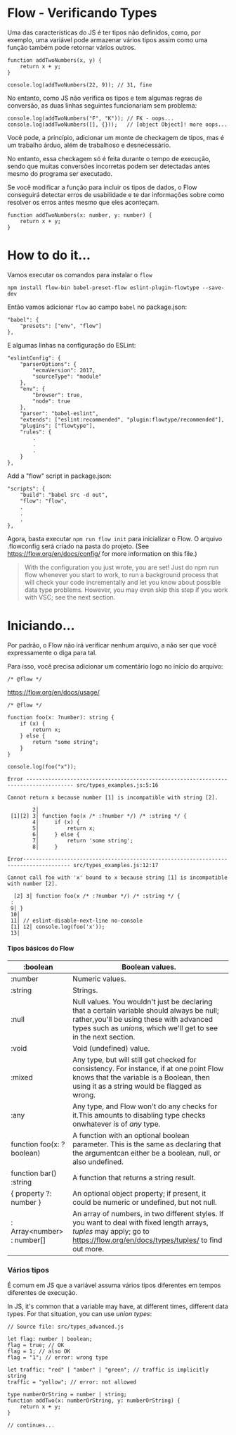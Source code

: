 # Flow - Verificando Types

Uma das características do JS é ter tipos não definidos, como, por exemplo, uma variável pode armazenar vários tipos assim como uma função também pode retornar vários outros.

```
function addTwoNumbers(x, y) {
    return x + y;
}

console.log(addTwoNumbers(22, 9)); // 31, fine
```

No entanto, como JS não verifica os tipos e tem algumas regras de conversão, as duas linhas seguintes funcionariam sem problema:

```
console.log(addTwoNumbers("F", "K")); // FK - oops...
console.log(addTwoNumbers([], {}));   // [object Object]! more oops...
```

Você pode, a princípio, adicionar um monte de checkagem de tipos, mas é um trabalho árduo, além de trabalhoso e desnecessário.

 No entanto, essa checkagem só é feita durante o tempo de execução, sendo que muitas conversões incorretas podem ser detectadas antes mesmo do programa ser executado.

Se você modificar a função para incluir os tipos de dados, o Flow conseguirá detectar erros de usabilidade e te dar informações sobre como resolver os erros antes mesmo que eles aconteçam.

```
function addTwoNumbers(x: number, y: number) {
    return x + y;
}
```



# How to do it…

Vamos executar os comandos para instalar o `flow`

```
npm install flow-bin babel-preset-flow eslint-plugin-flowtype --save-dev
```

Então vamos adicionar `flow` ao campo `babel` no package.json: 

```
"babel": {
    "presets": ["env", "flow"] 
},
```

E algumas linhas na configuração do ESLint:

```
"eslintConfig": {
    "parserOptions": {
        "ecmaVersion": 2017,
        "sourceType": "module"
    },
    "env": {
        "browser": true,
        "node": true
    },
    "parser": "babel-eslint",
    "extends": ["eslint:recommended", "plugin:flowtype/recommended"],
    "plugins": ["flowtype"],
    "rules": {
        .
        .
        .
    }
},
```

Add a "flow" script in package.json:

```
"scripts": {
    "build": "babel src -d out",
    "flow": "flow",
    .
    .
    .
},
```

Agora, basta executar `npm run flow init` para inicializar o Flow. O arquivo .flowconfig será criado na pasta do projeto. (See https://flow.org/en/docs/config/ for more information on this file.)



> With the configuration you just wrote, you are set! Just do npm run flow whenever you start to work, to run a background process that will check your code incrementally and let you know about possible data type problems. However, you may even skip this step if you work with VSC; see the next section.



# Iniciando...

Por padrão, o Flow não irá verificar nenhum arquivo, a não ser que você expressamente o diga para tal.

Para isso, você precisa adicionar um comentário logo no início do arquivo:

```
/* @flow */
```

https://flow.org/en/docs/usage/

```
/* @flow */

function foo(x: ?number): string {
    if (x) {
        return x;
    } else {
        return "some string";
    }
}

console.log(foo("x"));
```



```
Error ------------------------------------------------------------------------------------- src/types_examples.js:5:16

Cannot return x because number [1] is incompatible with string [2].

        2│
 [1][2] 3│ function foo(x /* :?number */) /* :string */ {
        4│     if (x) {
        5│         return x;
        6│     } else {
        7│         return 'some string';
        8│     }
```



```
Error------------------------------------------------------------------------------------- src/types_examples.js:12:17

Cannot call foo with 'x' bound to x because string [1] is incompatible with number [2].

  [2] 3│ function foo(x /* :?number */) /* :string */ {
 :
 9│ }
 10│
 11│ // eslint-disable-next-line no-console
 [1] 12│ console.log(foo('x'));
 13│
```



#### Tipos básicos do Flow

| :boolean                      | Boolean values.                                              |
| ----------------------------- | ------------------------------------------------------------ |
| :number                       | Numeric values.                                              |
| :string                       | Strings.                                                     |
| :null                         | Null values. You wouldn't just be declaring that a certain variable should always be null; rather,you'll be using these with advanced types such as *unions*, which we'll get to see in the next section. |
| :void                         | Void (undefined) value.                                      |
| :mixed                        | Any type, but will still get checked for consistency. For instance, if at one point Flow knows that the variable is a Boolean, then using it as a string would be flagged as wrong. |
| :any                          | Any type, and Flow won't do any checks for it.This amounts to disabling type checks onwhatever is of *any* type. |
| function foo(x: ?boolean)     | A function with an optional boolean parameter. This is the same as declaring that the argumentcan either be a boolean, null, or also undefined. |
| function bar() :string        | A function that returns a string result.                     |
| { property ?: number }        | An optional object property; if present, it could be numeric or undefined, but not null. |
| : Array&lt;number> : number[] | An array of numbers, in two different styles. If you want to deal with fixed length arrays, *tuples* may apply; go to https://flow.org/en/docs/types/tuples/ to find out more. |



### Vários tipos

É comum em JS que a variável assuma vários tipos diferentes em tempos diferentes de execução.

In JS, it's common that a variable may have, at different times, different data types. For that situation, you can use *union* *types*:

```
// Source file: src/types_advanced.js

let flag: number | boolean;
flag = true; // OK
flag = 1; // also OK
flag = "1"; // error: wrong type

let traffic: "red" | "amber" | "green"; // traffic is implicitly string
traffic = "yellow"; // error: not allowed

type numberOrString = number | string;
function addTwo(x: numberOrString, y: numberOrString) {
    return x + y;
}

// continues...
```